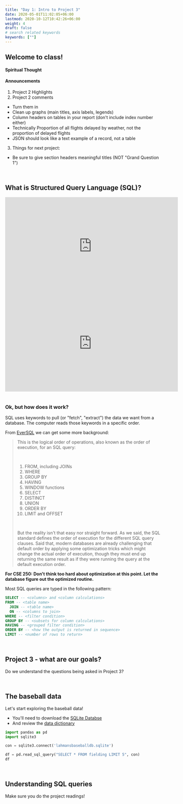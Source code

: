 ```yaml
---
title: "Day 1: Intro to Project 3"
date: 2020-05-01T11:02:05+06:00
lastmod: 2020-10-12T10:42:26+06:00
weight: 4
draft: false
# search related keywords
keywords: [""]
---
```


## Welcome to class!

#### Spiritual Thought

#### Announcements

1. Project 2 Highlights
2. Project 2 comments
  * Turn them in
  * Clean up graphs (main titles, axis labels, legends)
  * Column headers on tables in your report (don't include index number either)
  * Technically Proportion of all flights delayed by weather, not the proportion of delayed flights
  * JSON should look like a text example of a record, not a table
3. Things for next project:
  * Be sure to give section headers meaningful titles (NOT "Grand Question 1")

<br>


## What is Structured Query Language (SQL)?

<iframe width="560" height="315" src="https://www.youtube.com/embed/T8ngx84oHFY" title="YouTube video player" frameborder="0" allow="accelerometer; autoplay; clipboard-write; encrypted-media; gyroscope; picture-in-picture" allowfullscreen></iframe>

<iframe width="560" height="315" src="https://www.youtube.com/embed/27axs9dO7AE" title="YouTube video player" frameborder="0" allow="accelerometer; autoplay; clipboard-write; encrypted-media; gyroscope; picture-in-picture" allowfullscreen></iframe>

<br>

<!-----------------------------------------
### History of SQL

![](https://blog.timescale.com/content/images/2018/12/image-107.png)

<br>

From [Early History of SQL](https://ieeexplore.ieee.org/stamp/stamp.jsp?arnumber=6359709):

> Ray and I were impressed by how compactly Codd’s languages could represent complex queries. However, at the same time, we believed that it should be possible to design a relational language that would be more accessible to users without formal training in mathematics or computer programming. We believed that barriers to widespread acceptance of Codd’s languages existed on two levels.    
>   .
>   
> 1. The first barrier came from the mathematical notation, which was hard to enter at a keyboard. This barrier was superficial and could be easily dealt with by replacing symbols with keywords.
>
> 2. The more difficult barrier was at the semantic level. The basic concepts of Codd’s languages were adapted from set theory and symbolic logic. This was natural given Codd’s background as a mathematician, _but Ray and I hoped to design a relational language based on concepts that would be familiar to a wider population of users._ We also hoped to extend the language to encompass database updates and administrative tasks such as the creation of new tables and views, which had traditionally been outside the scope of a query language.

<br>

SQL is "a relational language based on concepts that would be familiar to a wider population of users."

> When we moved to the San Jose Research Laboratory in 1973 to join the System R project, we began work on another new language that we called Sequel. Sequel allowed the well-paid-employee query to be represented in a readable form free from mathematical concepts and symbols. ... In 1977, because of a trademark issue, the name Sequel was shortened to SQL.
>
------------------------------------->

<br>

### Ok, but how does it work?

SQL uses keywords to pull (or "fetch", "extract") the data we want from a database. The computer reads those keywords in a specific order. 

From [EverSQL](https://www.eversql.com/sql-order-of-operations-sql-query-order-of-execution/) we can get some more background:

> This is the logical order of operations, also known as the order of execution, for an SQL query:
>
> </br>
>
> 1. FROM, including JOINs
> 1. WHERE
> 1. GROUP BY
> 1. HAVING
> 1. WINDOW functions
> 1. SELECT
> 1. DISTINCT
> 1. UNION
> 1. ORDER BY
> 1. LIMIT and OFFSET
>
> </br>
>
> But the reality isn't that easy nor straight forward. As we said, the SQL standard defines the order of execution for the different SQL query clauses. Said that, modern databases are already challenging that default order by applying some optimization tricks which might change the actual order of execution, though they must end up returning the same result as if they were running the query at the default execution order.

__For CSE 250: Don't think too hard about optimization at this point.  Let the database figure out the optimized routine.__  
<!--------------- 
(If we were in Pandas, we would need to [think about the optimized order](https://medium.com/swlh/reproducing-sql-queries-in-python-codes-35d90f716b1a).)
--------------->

Most SQL queries are typed in the following pattern:

```SQL
SELECT -- <columns> and <column calculations>
FROM -- <table name>
  JOIN -- <table name>
  ON -- <columns to join>
WHERE -- <filter condition>
GROUP BY -- <subsets for column calculations>
HAVING -- <grouped filter condition>
ORDER BY -- <how the output is returned in sequence>
LIMIT -- <number of rows to return>
```
<br>

## Project 3 - what are our goals?

Do we understand the questions being asked in Project 3?


<br>

## The baseball data

Let's start exploring the baseball data!

- You'll need to download the [SQLite Databse](https://byuistats.github.io/CSE250-Course/data/lahmansbaseballdb.sqlite)
- And review the [data dictionary](https://www.seanlahman.com/files/database/readme2017.txt)

```python
import pandas as pd
import sqlite3

con = sqlite3.connect('lahmansbaseballdb.sqlite')

df = pd.read_sql_query("SELECT * FROM fielding LIMIT 5", con)
df
```


<!---------------------------
### Let's make the connection

[Class reading](../../../course-materials/sql-for-data-science/)

### Let's view our tables

[data.world basebal data](https://data.world/byuidss/cse-250-baseball-database/workspace)


```python
import datadotworld as dw

results = dw.query('byuidss/cse-250-baseball-database', 
    'SELECT * FROM batting LIMIT 5')

batting5 = results.dataframe
```
----------------------------->

<br>

## Understanding SQL queries

Make sure you do the project readings!

<!-------------------------------
#### I want to do a calculation in SQL and return it in a new column in Python?

__Use the batting table to show the player and his team with his at batts and runs together with a calculated value of `ab / r` that is called `runs_atbat`.__

- __Try do complete the above statement without using the info in the questions below.__

{{< faq "What table do we want to use?">}}

```python
q = '''
SELECT *
FROM batting
LIMIT 5
'''

dw.query('byuidss/cse-250-baseball-database', q).dataframe

```

{{</ faq >}}




{{< faq "What columns do we want to select?">}}

```python
q = '''
SELECT playerid, teamid, ab, r
FROM batting
LIMIT 5
'''

dw.query('byuidss/cse-250-baseball-database', q).dataframe

```

{{</ faq >}}


{{< faq "What calculation do we want to perform?">}}


```python
q = '''
SELECT playerid, teamid, ab, r, ab/r 
FROM batting
LIMIT 5
'''

batting_calc = dw.query('byuidss/cse-250-baseball-database', q).dataframe

```


{{</ faq >}}


{{< faq "What name do we give our calculated column?">}}


```python
q = '''
SELECT playerid, teamid, ab, r, ab/r as runs_atbat
FROM batting
LIMIT 5
'''

batting_calc = dw.query('byuidss/cse-250-baseball-database', q).dataframe

```


{{</ faq >}}
-------------------------------------------->


